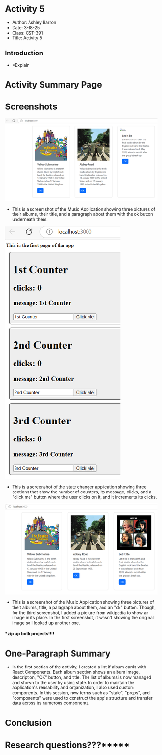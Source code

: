 # Activity 5
- Author: Ashley Barron
- Date: 3-18-25
- Class: CST-391
- Title: Activity 5

## Introduction 
- *Explain

# Activity Summary Page
# Screenshots
![MusicApplication](music.png)
- This is a screemshot of the Music Application showing three pictures of their albums, their title, and a paragraph about them with the ok button underneath them. 

![CounterPic](counterPic.png)
- This is a screenshot of the state changer application showing three sections that show the number of counters, its message, clicks, and a "click me" button where the user clicks on it, and it increments its clicks.

![Music2Application](music2.png)
- This is a screenshot of the Music Application showing three pictures of theit albums, title, a paragraph about them, and an "ok" button. Though, for the third screenshot, I added a picture from wikipedia to show an image in its place. In the first screenshot, it wasn't showing the original image so I looked up another one. 


#### ***zip up both projects!!!!**

# One-Paragraph Summary
- In the first section of the activity, I created a list if album cards with React Components. Each album section shows an album image, description, "OK" button, and title. The list of albums is now managed and shown to the user by using state. In order to maintain the application's reusability and organization, I also used custom components. In this session, new terms such as "state", "props", and "components" were used to construct the app's structure and transfer data across its numerous components. 



# Conclusion

# Research questions???*****
